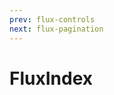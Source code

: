 ```yaml
---
prev: flux-controls
next: flux-pagination
---
```


# FluxIndex

<ClientOnly>
   <demos-complements-FluxIndex />
</ClientOnly>
